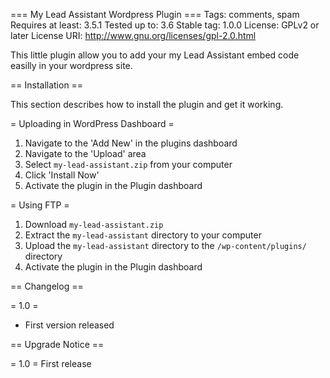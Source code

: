 === My Lead Assistant Wordpress Plugin ===
Tags: comments, spam
Requires at least: 3.5.1
Tested up to: 3.6
Stable tag: 1.0.0
License: GPLv2 or later
License URI: http://www.gnu.org/licenses/gpl-2.0.html

This little plugin allow you to add your my Lead Assistant embed code easilly in your wordpress site.

== Installation ==

This section describes how to install the plugin and get it working.

= Uploading in WordPress Dashboard =

1. Navigate to the 'Add New' in the plugins dashboard
2. Navigate to the 'Upload' area
3. Select `my-lead-assistant.zip` from your computer
4. Click 'Install Now'
5. Activate the plugin in the Plugin dashboard

= Using FTP =

1. Download `my-lead-assistant.zip`
2. Extract the `my-lead-assistant` directory to your computer
3. Upload the `my-lead-assistant` directory to the `/wp-content/plugins/` directory
4. Activate the plugin in the Plugin dashboard


== Changelog ==

= 1.0 =
* First version released

== Upgrade Notice ==

= 1.0 =
First release
